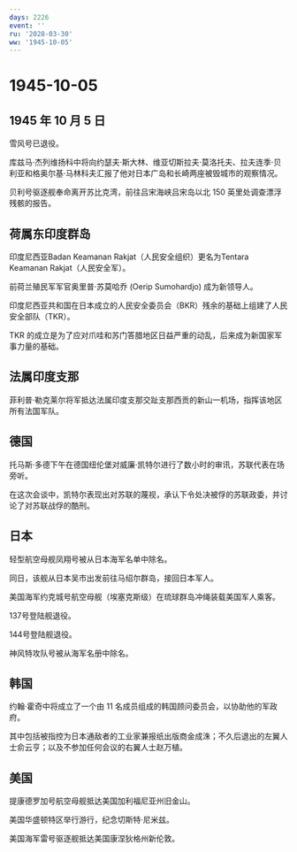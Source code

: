 ```yaml
---
days: 2226
event: ''
ru: '2028-03-30'
ww: '1945-10-05'
---
```


# 1945-10-05

## 1945 年 10 月 5 日

雪风号已退役。

库兹马·杰列维扬科中将向约瑟夫·斯大林、维亚切斯拉夫·莫洛托夫、拉夫连季·贝利亚和格奥尔基·马林科夫汇报了他对日本广岛和长崎两座被毁城市的观察情况。

贝利号驱逐舰奉命离开苏比克湾，前往吕宋海峡吕宋岛以北 150
英里处调查漂浮残骸的报告。

## 荷属东印度群岛

印度尼西亚Badan Keamanan Rakjat（人民安全组织）更名为Tentara Keamanan
Rakjat（人民安全军）。

前荷兰殖民军军官奥里普·苏莫哈乔 (Oerip Sumohardjo) 成为新领导人。

印度尼西亚共和国在日本成立的人民安全委员会（BKR）残余的基础上组建了人民安全部队（TKR）。

TKR
的成立是为了应对爪哇和苏门答腊地区日益严重的动乱，后来成为新国家军事力量的基础。

## 法属印度支那

菲利普·勒克莱尔将军抵达法属印度支那交趾支那西贡的新山一机场，指挥该地区所有法国军队。

## 德国

托马斯·多德下午在德国纽伦堡对威廉·凯特尔进行了数小时的审讯，苏联代表在场旁听。

在这次会谈中，凯特尔表现出对苏联的蔑视，承认下令处决被俘的苏联政委，并讨论了对苏联战俘的酷刑。

## 日本

轻型航空母舰凤翔号被从日本海军名单中除名。

同日，该舰从日本吴市出发前往马绍尔群岛，接回日本军人。

美国海军约克城号航空母舰（埃塞克斯级）在琉球群岛冲绳装载美国军人乘客。

137号登陆舰退役。

144号登陆舰退役。

神风特攻队号被从海军名册中除名。

## 韩国

约翰·霍奇中将成立了一个由 11
名成员组成的韩国顾问委员会，以协助他的军政府。

其中包括被指控为日本通敌者的工业家兼报纸出版商金成洙；不久后退出的左翼人士俞云亨；以及不参加任何会议的右翼人士赵万植。

## 美国

提康德罗加号航空母舰抵达美国加利福尼亚州旧金山。

美国华盛顿特区举行游行，纪念切斯特·尼米兹。

美国海军雷号驱逐舰抵达美国康涅狄格州新伦敦。